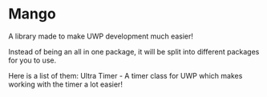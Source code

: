 # Mango
A library made to make UWP development much easier!

Instead of being an all in one package, it will be split into different packages for you to use.

Here is a list of them:
Ultra Timer - A timer class for UWP which makes working with the timer a lot easier!
